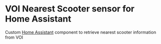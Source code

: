 # VOI Nearest Scooter sensor for Home Assistant

Custom [Home Assistant](https://www.home-assistant.io) component to retrieve nearest scooter information from VOI
